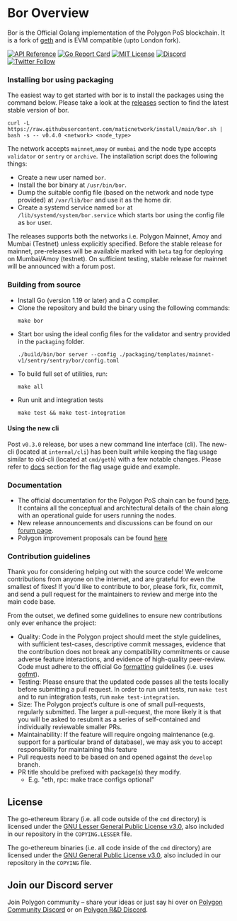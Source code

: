 # Bor Overview
Bor is the Official Golang implementation of the Polygon PoS blockchain. It is a fork of [geth](https://github.com/ethereum/go-ethereum) and is EVM compatible (upto London fork).

[![API Reference](
https://pkg.go.dev/badge/github.com/maticnetwork/bor
)](https://pkg.go.dev/github.com/maticnetwork/bor)
[![Go Report Card](https://goreportcard.com/badge/github.com/maticnetwork/bor)](https://goreportcard.com/report/github.com/maticnetwork/bor)
[![MIT License](https://img.shields.io/github/license/maticnetwork/bor)](https://www.gnu.org/licenses/gpl-3.0)
[![Discord](https://img.shields.io/badge/discord-join%20chat-blue.svg)](https://discord.com/invite/0xpolygonrnd)
[![Twitter Follow](https://img.shields.io/twitter/follow/0xPolygon.svg?style=social)](https://twitter.com/0xPolygon)

### Installing bor using packaging

The easiest way to get started with bor is to install the packages using the command below. Please take a look at the [releases](https://github.com/maticnetwork/bor/releases) section to find the latest stable version of bor.
    
    curl -L https://raw.githubusercontent.com/maticnetwork/install/main/bor.sh | bash -s -- v0.4.0 <network> <node_type>

The network accepts `mainnet`,`amoy` or `mumbai` and the node type accepts `validator` or `sentry` or `archive`. The installation script does the following things:
- Create a new user named `bor`.
- Install the bor binary at `/usr/bin/bor`.
- Dump the suitable config file (based on the network and node type provided) at `/var/lib/bor` and use it as the home dir.
- Create a systemd service named `bor` at `/lib/systemd/system/bor.service` which starts bor using the config file as `bor` user.

The releases supports both the networks i.e. Polygon Mainnet, Amoy and Mumbai (Testnet) unless explicitly specified. Before the stable release for mainnet, pre-releases will be available marked with `beta` tag for deploying on Mumbai/Amoy (testnet). On sufficient testing, stable release for mainnet will be announced with a forum post.

### Building from source

- Install Go (version 1.19 or later) and a C compiler.
- Clone the repository and build the binary using the following commands:
    ```shell
    make bor
    ```
- Start bor using the ideal config files for the validator and sentry provided in the `packaging` folder.
    ```shell
    ./build/bin/bor server --config ./packaging/templates/mainnet-v1/sentry/sentry/bor/config.toml
    ```
- To build full set of utilities, run:
    ```shell
    make all
    ```
- Run unit and integration tests
    ```shell
    make test && make test-integration
    ```

#### Using the new cli

Post `v0.3.0` release, bor uses a new command line interface (cli). The new-cli (located at `internal/cli`) has been built while keeping the flag usage similar to old-cli (located at `cmd/geth`) with a few notable changes. Please refer to [docs](./docs) section for the flag usage guide and example.

### Documentation

- The official documentation for the Polygon PoS chain can be found [here](https://wiki.polygon.technology/docs/pos/getting-started/). It contains all the conceptual and architectural details of the chain along with an operational guide for users running the nodes.
- New release announcements and discussions can be found on our [forum page](https://forum.polygon.technology/).
- Polygon improvement proposals can be found [here](https://github.com/maticnetwork/Polygon-Improvement-Proposals/)

### Contribution guidelines

Thank you for considering helping out with the source code! We welcome contributions from anyone on the internet, and are grateful for even the smallest of fixes! If you'd like to contribute to bor, please fork, fix, commit, and send a pull request for the maintainers to review and merge into the main code base. 

From the outset, we defined some guidelines to ensure new contributions only ever enhance the project:

* Quality: Code in the Polygon project should meet the style guidelines, with sufficient test-cases, descriptive commit messages, evidence that the contribution does not break any compatibility commitments or cause adverse feature interactions, and evidence of high-quality peer-review. Code must adhere to the official Go [formatting](https://golang.org/doc/effective_go.html#formatting) guidelines (i.e. uses [gofmt](https://golang.org/cmd/gofmt/)).
* Testing: Please ensure that the updated code passes all the tests locally before submitting a pull request. In order to run unit tests, run `make test` and to run integration tests, run `make test-integration`.
* Size: The Polygon project’s culture is one of small pull-requests, regularly submitted. The larger a pull-request, the more likely it is that you will be asked to resubmit as a series of self-contained and individually reviewable smaller PRs.
* Maintainability: If the feature will require ongoing maintenance (e.g. support for a particular brand of database), we may ask you to accept responsibility for maintaining this feature
* Pull requests need to be based on and opened against the `develop` branch.
* PR title should be prefixed with package(s) they modify.
  * E.g. "eth, rpc: make trace configs optional"

## License

The go-ethereum library (i.e. all code outside of the `cmd` directory) is licensed under the
[GNU Lesser General Public License v3.0](https://www.gnu.org/licenses/lgpl-3.0.en.html),
also included in our repository in the `COPYING.LESSER` file.

The go-ethereum binaries (i.e. all code inside of the `cmd` directory) are licensed under the
[GNU General Public License v3.0](https://www.gnu.org/licenses/gpl-3.0.en.html), also
included in our repository in the `COPYING` file.

## Join our Discord server

Join Polygon community  – share your ideas or just say hi over on [Polygon Community Discord](https://discord.com/invite/0xPolygonCommunity) or on [Polygon R&D Discord](https://discord.com/invite/0xpolygonrnd).
